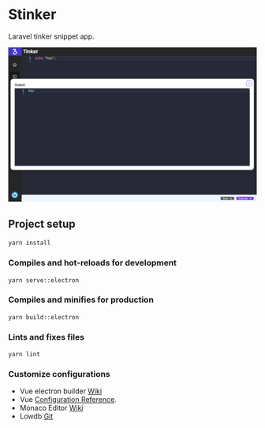 # Stinker
Laravel tinker snippet app.

![screenshot](public/screenshot.png?raw=true "Screenshot")


## Project setup
```
yarn install
```

### Compiles and hot-reloads for development
```
yarn serve::electron
```

### Compiles and minifies for production
```
yarn build::electron
```

### Lints and fixes files
```
yarn lint
```

### Customize configurations

- Vue electron builder [Wiki](https://nklayman.github.io/vue-cli-plugin-electron-builder/)
- Vue [Configuration Reference](https://cli.vuejs.org/config/).
- Monaco Editor [Wiki](https://microsoft.github.io/monaco-editor/)
- Lowdb [Git](https://github.com/typicode/lowdb)
